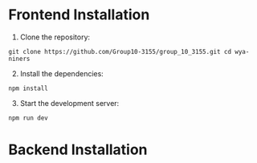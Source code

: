 # Frontend Installation
  1. Clone the repository:

    git clone https://github.com/Group10-3155/group_10_3155.git cd wya-niners
  2. Install the dependencies:

    npm install
  3. Start the development server:

    npm run dev

# Backend Installation
